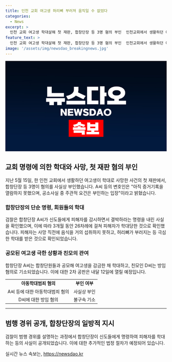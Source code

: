 ```yaml
---
title: 인천 교회 여고생 허리뼈 부러져 움직일 수 없었다
categories:
  - News
excerpt: >
  인천 교회 여고생 학대살해 첫 재판, 합창단장 등 3명 혐의 부인  인천교회에서 생활하던 여고생을 학대해 살해한 혐의로 기소된 3명이 첫 재판에서 혐의를 사실상 부인했다. 검찰은 피해자가 3개월 동안 26차례 학대당하며 극한 상황까지 이르도록 했다고 밝혔으며, 세 번째 재판은 내달 12일 예정돼 있다. 사인은 ‘학대로 인한 폐색전증’으로 결론낼 가능성이 높다.
feature_text: >
  인천 교회 여고생 학대살해 첫 재판, 합창단장 등 3명 혐의 부인  인천교회에서 생활하던 여고생을 학대해 살해한 혐의로 기소된 3명이 첫 재판에서 혐의를 사실상 부인했다. 검찰은 피해자가 3개월 동안 26차례 학대당하며 극한 상황까지 이르도록 했다고 밝혔으며, 세 번째 재판은 내달 12일 예정돼 있다. 사인은 ‘학대로 인한 폐색전증’으로 결론낼 가능성이 높다.
image: '/assets/img/newsdao_breakingnews.jpg'
---
```


<p><img src="/assets/img/newsdao_breakingnews.jpg" alt="bookingtag 속보" /></p>

<h2 data-ke-size="size26">교회 명령에 의한 학대와 사망, 첫 재판 혐의 부인</h2>

<p data-ke-size="size16">지난 5월 15일, 한 인천 교회에서 생활하던 여고생이 학대로 사망한 사건의 첫 재판에서, 합창단장 등 3명이 혐의를 사실상 부인했습니다. A씨 등의 변호인은 "아직 증거기록을 열람하지 못했으며, 공소사실 중 주관적 요건은 부인하는 입장"이라고 밝혔습니다.</p>

<h3 data-ke-size="size24">합창단장의 단순 명령, 회원들의 학대</h3>

<p data-ke-size="size16">검찰은 합창단장 A씨가 신도들에게 피해자를 감시하면서 결박하라는 명령을 내린 사실을 확인했으며, 이에 따라 3개월 동안 26차례에 걸쳐 피해자가 학대당한 것으로 확인했습니다. 피해자는 사망 직전에 음식을 거의 섭취하지 못하고, 허리뼈가 부러지는 등 극심한 학대를 받은 것으로 확인되었습니다.</p>

<h3 data-ke-size="size24">공모된 여고생 극한 상황과 친모의 관여</h3>

<p data-ke-size="size16">합창단장 A씨는 합창단원들과 공모해 여고생을 감금한 채 학대하고, 친모인 D씨는 방임 혐의로 기소되었습니다. 이에 대한 2차 공판은 내달 12일에 열릴 예정입니다.</p>

<table>
    <tr>
        <td style="text-align: center; height: 17px;"><b>아동학대범죄 혐의</b></td>
        <td style="text-align: center; height: 17px;"><b>부인 여부</b></td>
    </tr>
    <tr>
        <td style="text-align: center; height: 17px;">A씨 등에 대한 아동학대범죄 혐의</td>
        <td style="text-align: center; height: 17px;">사실상 부인</td>
    </tr>
    <tr>
        <td style="text-align: center; height: 17px;">D씨에 대한 방임 혐의</td>
        <td style="text-align: center; height: 17px;">불구속 기소</td>
    </tr>
</table>

<hr>

<h2 data-ke-size="size26">범행 경위 공개, 합창단장의 일방적 지시</h2>

<p data-ke-size="size16">검찰이 범행 경위를 설명하는 과정에서 합창단장이 신도들에게 명령하여 피해자를 학대하는 등의 사실이 공개되었습니다. 이에 대한 추가적인 법정 절차가 예정되어 있습니다.</p>
실시간 뉴스 속보는, <a href="https://newsdao.kr" rel="dofollow">https://newsdao.kr</a>


